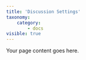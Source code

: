 ```yaml
---
title: 'Discussion Settings'
taxonomy:
    category:
        - docs
visible: true
---
```


Your page content goes here.